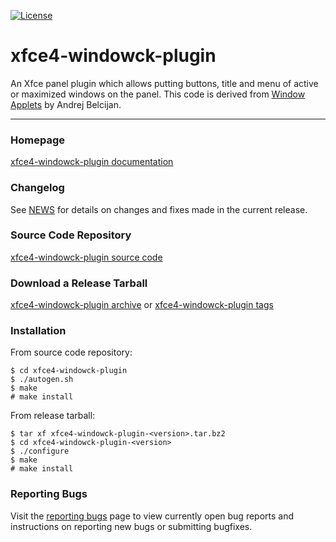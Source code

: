 [![License](https://img.shields.io/static/v1?label=License&message=GPL-3.0-or-later&color=blue)](https://gitlab.xfce.org/panel-plugins/xfce4-windowck-plugin/-/blob/master/COPYING)

# xfce4-windowck-plugin

An Xfce panel plugin which allows putting buttons, title and menu of active or maximized windows on the panel.
This code is derived from [Window Applets](https://www.gnome-look.org/p/1115400) by Andrej Belcijan.

----

### Homepage

[xfce4-windowck-plugin documentation](https://docs.xfce.org/panel-plugins/xfce4-windowck-plugin/start)

### Changelog

See [NEWS](https://gitlab.xfce.org/panel-plugins/xfce4-windowck-plugin/-/blob/master/NEWS) for details on changes and fixes made in the current release.

### Source Code Repository

[xfce4-windowck-plugin source code](https://gitlab.xfce.org/panel-plugins/xfce4-windowck-plugin)

### Download a Release Tarball

[xfce4-windowck-plugin archive](https://archive.xfce.org/src/panel-plugins/xfce4-windowck-plugin)
    or
[xfce4-windowck-plugin tags](https://gitlab.xfce.org/panel-plugins/xfce4-windowck-plugin/-/tags)

### Installation

From source code repository:

    $ cd xfce4-windowck-plugin
    $ ./autogen.sh
    $ make
    # make install

From release tarball:

    $ tar xf xfce4-windowck-plugin-<version>.tar.bz2
    $ cd xfce4-windowck-plugin-<version>
    $ ./configure
    $ make
    # make install

### Reporting Bugs

Visit the [reporting bugs](https://docs.xfce.org/panel-plugins/xfce4-windowck-plugin/bugs) page to view currently open bug reports and instructions on reporting new bugs or submitting bugfixes.
